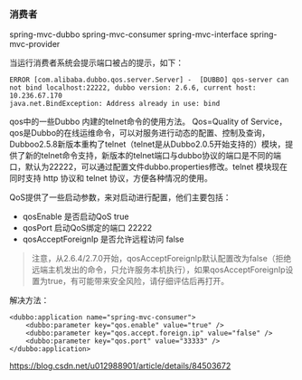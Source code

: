 ### 消费者

spring-mvc-dubbo
	spring-mvc-consumer
	spring-mvc-interface
	spring-mvc-provider


当运行消费者系统会提示端口被占的提示，如下：

    ERROR [com.alibaba.dubbo.qos.server.Server] -  [DUBBO] qos-server can not bind localhost:22222, dubbo version: 2.6.6, current host: 10.236.67.170
	java.net.BindException: Address already in use: bind



qos中的一些Dubbo 内建的telnet命令的使用方法。
Qos=Quality of Service，qos是Dubbo的在线运维命令，可以对服务进行动态的配置、控制及查询，Dubboo2.5.8新版本重构了telnet（telnet是从Dubbo2.0.5开始支持的）模块，提供了新的telnet命令支持，新版本的telnet端口与dubbo协议的端口是不同的端口，默认为22222，可以通过配置文件dubbo.properties修改。telnet 模块现在同时支持 http 协议和 telnet 协议，方便各种情况的使用。

QoS提供了一些启动参数，来对启动进行配置，他们主要包括：

- qosEnable	是否启动QoS	true
- qosPort	启动QoS绑定的端口	22222
- qosAcceptForeignIp	是否允许远程访问	false


> 注意，从2.6.4/2.7.0开始，qosAcceptForeignIp默认配置改为false（拒绝远端主机发出的命令，只允许服务本机执行），如果qosAcceptForeignIp设置为true，有可能带来安全风险，请仔细评估后再打开。


解决方法：

    <dubbo:application name="spring-mvc-consumer">
		<dubbo:parameter key="qos.enable" value="true" />
		<dubbo:parameter key="qos.accept.foreign.ip" value="false" />
		<dubbo:parameter key="qos.port" value="33333" />
	</dubbo:application>
	
	

https://blog.csdn.net/u012988901/article/details/84503672